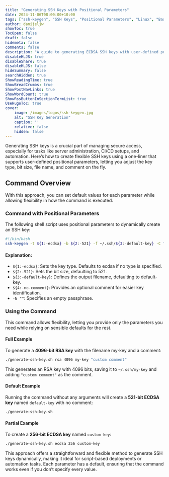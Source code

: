 ```yaml
---
title: "Generating SSH Keys with Positional Parameters"
date: 2024-11-06T08:00:00+10:00
tags: ["ssh-keygen", "SSH Keys", "Positional Parameters", "Linux", "Bash"]
author: danijeljw
showToc: true
TocOpen: false
draft: false
hidemeta: false
comments: false
description: "A guide to generating ECDSA SSH keys with user-defined positional parameters for key file names and comments. Learn to create SSH keys using a single, flexible command."
disableHLJS: true
disableShare: true
disableHLJS: false
hideSummary: false
searchHidden: true
ShowReadingTime: true
ShowBreadCrumbs: true
ShowPostNavLinks: true
ShowWordCount: true
ShowRssButtonInSectionTermList: true
UseHugoToc: true
cover:
    image: /images/logos/ssh-keygen.jpg
    alt: "SSH Key Generation"
    caption: ''
    relative: false
    hidden: false
---
```


Generating SSH keys is a crucial part of managing secure access, especially for tasks like server administration, CI/CD setups, and automation. Here’s how to create flexible SSH keys using a one-liner that supports user-defined positional parameters, letting you adjust the key type, bit size, file name, and comment on the fly.

## Command Overview

With this approach, you can set default values for each parameter while allowing flexibility in how the command is executed.

### Command with Positional Parameters

The following shell script uses positional parameters to dynamically create an SSH key:

```bash
#!/bin/bash
ssh-keygen -t ${1:-ecdsa} -b ${2:-521} -f ~/.ssh/${3:-default-key} -C "${4:-no-comment}" -N ""
```

#### Explanation:
- `${1:-ecdsa}`: Sets the key type. Defaults to ecdsa if no type is specified.
- `${2:-521}`: Sets the bit size, defaulting to 521.
- `${3:-default-key}`: Defines the output filename, defaulting to default-key.
- `${4:-no-comment}`: Provides an optional comment for easier key identification.
- `-N ""`: Specifies an empty passphrase.

### Using the Command

This command allows flexibility, letting you provide only the parameters you need while relying on sensible defaults for the rest.

#### Full Example

To generate a **4096-bit RSA key** with the filename my-key and a comment:

```bash
./generate-ssh-key.sh rsa 4096 my-key "custom comment"
```

This generates an RSA key with 4096 bits, saving it to `~/.ssh/my-key` and adding `"custom comment"` as the comment.

#### Default Example

Running the command without any arguments will create a **521-bit ECDSA key** named `default-key` with no comment:

```bash
./generate-ssh-key.sh
```

#### Partial Example

To create a **256-bit ECDSA key** named `custom-key`:

```bash
./generate-ssh-key.sh ecdsa 256 custom-key
```

This approach offers a straightforward and flexible method to generate SSH keys dynamically, making it ideal for script-based deployments or automation tasks. Each parameter has a default, ensuring that the command works even if you don’t specify every value.